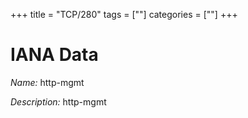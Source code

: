 +++
title = "TCP/280"
tags = [""]
categories = [""]
+++

# IANA Data

_Name:_ http-mgmt

_Description:_ http-mgmt

